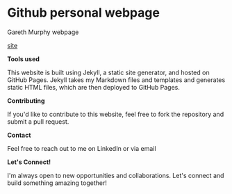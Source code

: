 # Github personal webpage 
Gareth Murphy webpage

[site](https://garethcmurphy.github.io)





**Tools used**

This website is built using Jekyll, a static site generator, and hosted on GitHub Pages. Jekyll takes my Markdown files and templates and generates static HTML files, which are then deployed to GitHub Pages. 

**Contributing**

If you'd like to contribute to this website, feel free to fork the repository and submit a pull request.

**Contact**

Feel free to reach out to me on LinkedIn or via email

**Let's Connect!**

I'm always open to new opportunities and collaborations. Let's connect and build something amazing together!
